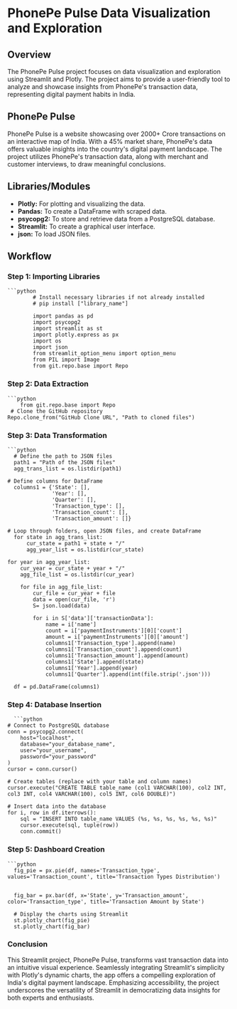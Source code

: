 # PhonePe Pulse Data Visualization and Exploration



## Overview
The PhonePe Pulse project focuses on data visualization and exploration using Streamlit and Plotly. The project aims to provide a user-friendly tool to analyze and showcase insights from PhonePe's transaction data, representing digital payment habits in India.

## PhonePe Pulse
PhonePe Pulse is a website showcasing over 2000+ Crore transactions on an interactive map of India. With a 45% market share, PhonePe's data offers valuable insights into the country's digital payment landscape. The project utilizes PhonePe's transaction data, along with merchant and customer interviews, to draw meaningful conclusions.


## Libraries/Modules
- **Plotly:** For plotting and visualizing the data.
- **Pandas:** To create a DataFrame with scraped data.
- **psycopg2:** To store and retrieve data from a PostgreSQL database.
- **Streamlit:** To create a graphical user interface.
- **json:** To load JSON files.


## Workflow

### Step 1: Importing Libraries
    ```python
            # Install necessary libraries if not already installed
            # pip install ["library_name"]
            
            import pandas as pd
            import psycopg2 
            import streamlit as st
            import plotly.express as px
            import os
            import json
            from streamlit_option_menu import option_menu
            from PIL import Image
            from git.repo.base import Repo
            
            
### Step 2: Data Extraction
    ```python
        from git.repo.base import Repo
     # Clone the GitHub repository
    Repo.clone_from("GitHub Clone URL", "Path to cloned files")

### Step 3: Data Transformation
    ```python
      # Define the path to JSON files
      path1 = "Path of the JSON files"
      agg_trans_list = os.listdir(path1)

    # Define columns for DataFrame
      columns1 = {'State': [],
                  'Year': [], 
                  'Quarter': [],
                  'Transaction_type': [],
                  'Transaction_count': [], 
                  'Transaction_amount': []}

    # Loop through folders, open JSON files, and create DataFrame
      for state in agg_trans_list:
          cur_state = path1 + state + "/"
          agg_year_list = os.listdir(cur_state)

    for year in agg_year_list:
        cur_year = cur_state + year + "/"
        agg_file_list = os.listdir(cur_year)

        for file in agg_file_list:
            cur_file = cur_year + file
            data = open(cur_file, 'r')
            S= json.load(data)

            for i in S['data']['transactionData']:
                name = i['name']
                count = i['paymentInstruments'][0]['count']
                amount = i['paymentInstruments'][0]['amount']
                columns1['Transaction_type'].append(name)
                columns1['Transaction_count'].append(count)
                columns1['Transaction_amount'].append(amount)
                columns1['State'].append(state)
                columns1['Year'].append(year)
                columns1['Quarter'].append(int(file.strip('.json')))
            
      df = pd.DataFrame(columns1)
### Step 4: Database Insertion
      ```python
    # Connect to PostgreSQL database
    conn = psycopg2.connect(
        host="localhost",
        database="your_database_name",
        user="your_username",
        password="your_password"
    )
    cursor = conn.cursor()
    
    # Create tables (replace with your table and column names)
    cursor.execute("CREATE TABLE table_name (col1 VARCHAR(100), col2 INT, col3 INT, col4 VARCHAR(100), col5 INT, col6 DOUBLE)")
    
    # Insert data into the database
    for i, row in df.iterrows():
        sql = "INSERT INTO table_name VALUES (%s, %s, %s, %s, %s, %s)"
        cursor.execute(sql, tuple(row))
        conn.commit()

### Step 5: Dashboard Creation
    ```python
      fig_pie = px.pie(df, names='Transaction_type', values='Transaction_count', title='Transaction Types Distribution')
  
  
      fig_bar = px.bar(df, x='State', y='Transaction_amount', color='Transaction_type', title='Transaction Amount by State')
      
      # Display the charts using Streamlit
      st.plotly_chart(fig_pie)
      st.plotly_chart(fig_bar)

### Conclusion

This Streamlit project, PhonePe Pulse, transforms vast transaction data into an intuitive visual experience. Seamlessly integrating Streamlit's simplicity with Plotly's dynamic charts, the app offers a compelling exploration of India's digital payment landscape. Emphasizing accessibility, the project underscores the versatility of Streamlit in democratizing data insights for both experts and enthusiasts.

